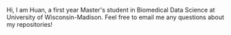Hi, I am Huan, a first year Master's student in Biomedical Data Science at University of Wisconsin-Madison. Feel free to email me any questions about my repositories!
